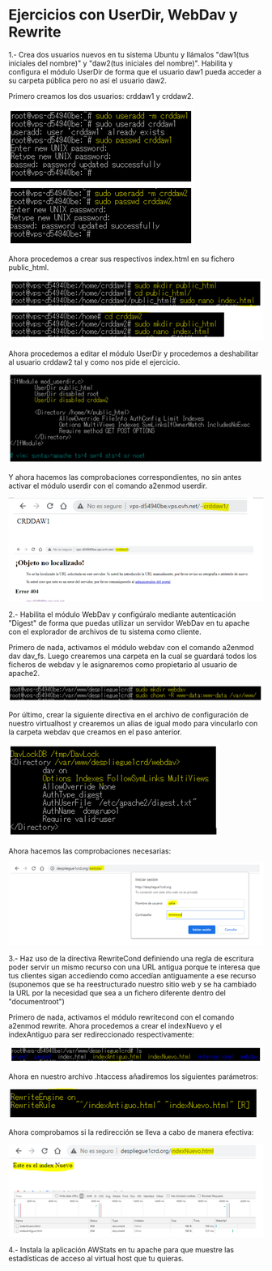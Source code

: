 # Ejercicios con UserDir, WebDav y Rewrite

1.- Crea dos usuarios nuevos en tu sistema Ubuntu y llámalos "daw1(tus iniciales del nombre)" y "daw2(tus iniciales del nombre)". Habilita y configura el módulo UserDir de forma que el usuario daw1 pueda acceder a su carpeta pública pero no así el usuario daw2.


Primero creamos los dos usuarios: crddaw1 y crddaw2.

![](./img-1.PNG)


Ahora procedemos a crear sus respectivos index.html en su fichero public_html.


![](./img-2.png)

Ahora procedemos a editar el módulo UserDir y procedemos a deshabilitar al usuario crddaw2 tal y como nos pide el ejercicio.


![](./img-3.png)


Y ahora hacemos las comprobaciones correspondientes, no sin antes activar el módulo userdir con el comando a2enmod userdir.


![](./img-4.png)

2.- Habilita el módulo WebDav y configúralo mediante autenticación "Digest" de forma que puedas utilizar un servidor WebDav en tu apache con el explorador de archivos de tu sistema como cliente.


Primero de nada, activamos el módulo webdav con el comando a2enmod dav dav_fs. Luego crearemos una carpeta en la cual se guardará todos los ficheros de webdav y le asignaremos como propietario al usuario de apache2.


![](./img-5.png)


Por último, crear la siguiente directiva en el archivo de configuración de nuestro virtualhost y crearemos un alias de igual modo para vincularlo con la carpeta webdav que creamos en el paso anterior.

![](./img-6.png)


Ahora hacemos las comprobaciones necesarias:


![](./img-7.png)



3.- Haz uso de la directiva RewriteCond definiendo una regla de escritura poder servir un mismo recurso con una URL antigua porque te interesa que tus clientes sigan accediendo como accedían antiguamente a ese recurso (suponemos que se ha reestructurado nuestro sitio web y se ha cambiado la URL por la necesidad que sea a un fichero diferente dentro del "documentroot")


Primero de nada, activamos el módulo rewritecond con el comando a2enmod rewrite. Ahora procedemos a crear el indexNuevo y el indexAntiguo para ser redireccionado respectivamente:


![](./img-8.png)


Ahora en nuestro archivo .htaccess añadiremos los siguientes parámetros:


![](./img-9.png)


Ahora comprobamos si la redirección se lleva a cabo de manera efectiva:


![](./img-10.png)


4.- Instala la aplicación AWStats en tu apache para que muestre las estadísticas de acceso al virtual host que tu quieras.

